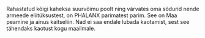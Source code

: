 Rahastatud kõigi kaheksa suurvõimu poolt ning värvates oma sõdurid nende
armeede eliitüksustest, on PHALANX parimatest parim. See on Maa peamine
ja ainus kaitseliin. Nad ei saa endale lubada kaotamist, sest see
tähendaks kaotust kogu maailmale.